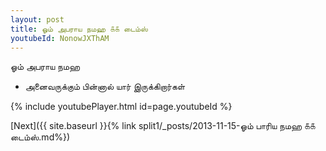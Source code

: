 ```yaml
---
layout: post
title: ஓம் அபராய நமஹ ௧௧ டைம்ஸ்
youtubeId: NonowJXThAM
---
```

 
 
 ஓம் அபராய நமஹ  
 
 -  அனைவருக்கும் பின்னால் யார் இருக்கிறார்கள் 
 
  
 
  
 
 
 
 
 
 


{% include youtubePlayer.html id=page.youtubeId %}
 
[Next]({{ site.baseurl }}{% link  split1/_posts/2013-11-15-ஓம் பாரிய நமஹ ௧௧ டைம்ஸ்.md%})
 
